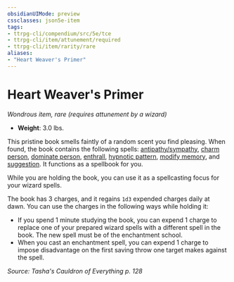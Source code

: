 ```yaml
---
obsidianUIMode: preview
cssclasses: json5e-item
tags:
- ttrpg-cli/compendium/src/5e/tce
- ttrpg-cli/item/attunement/required
- ttrpg-cli/item/rarity/rare
aliases: 
- "Heart Weaver's Primer"
---
```

# Heart Weaver's Primer
*Wondrous item, rare (requires attunement by a wizard)*  

- **Weight**: 3.0 lbs.

This pristine book smells faintly of a random scent you find pleasing. When found, the book contains the following spells: [antipathy/sympathy](3-Mechanics/CLI/spells/antipathy-sympathy.md), [charm person](3-Mechanics/CLI/spells/charm-person.md), [dominate person](3-Mechanics/CLI/spells/dominate-person.md), [enthrall](3-Mechanics/CLI/spells/enthrall.md), [hypnotic pattern](3-Mechanics/CLI/spells/hypnotic-pattern.md), [modify memory](3-Mechanics/CLI/spells/modify-memory.md), and [suggestion](3-Mechanics/CLI/spells/suggestion.md). It functions as a spellbook for you.

While you are holding the book, you can use it as a spellcasting focus for your wizard spells.

The book has 3 charges, and it regains `1d3` expended charges daily at dawn. You can use the charges in the following ways while holding it:

- If you spend 1 minute studying the book, you can expend 1 charge to replace one of your prepared wizard spells with a different spell in the book. The new spell must be of the enchantment school.  
- When you cast an enchantment spell, you can expend 1 charge to impose disadvantage on the first saving throw one target makes against the spell.  

*Source: Tasha's Cauldron of Everything p. 128*